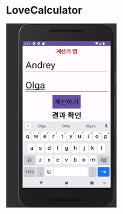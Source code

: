 # LoveCalculator
<img src="https://github.com/asadbek002/LoveCalculator/blob/master/%D0%A1%D0%BD%D0%B8%D0%BC%D0%BE%D0%BA%20%D1%8D%D0%BA%D1%80%D0%B0%D0%BD%D0%B0%202023-12-04%20005039.png" width="300" height="500">
